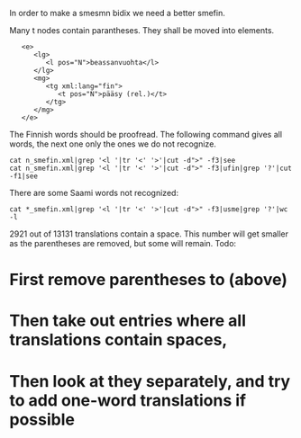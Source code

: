 

In order to make a smesmn bidix we need a better smefin.


Many t nodes contain parantheses. They shall be moved into <re> elements.


```
   <e>
      <lg>
         <l pos="N">beassanvuohta</l>
      </lg>
      <mg>
         <tg xml:lang="fin">
            <t pos="N">pääsy (rel.)</t>
         </tg>
      </mg>
   </e>
```


The Finnish words should be proofread. The following command gives all
words, the next one only the ones we do not recognize.


```
cat n_smefin.xml|grep '<l '|tr '<' '>'|cut -d">" -f3|see
cat n_smefin.xml|grep '<l '|tr '<' '>'|cut -d">" -f3|ufin|grep '?'|cut -f1|see
```


There are some Saami words not recognized:


```
cat *_smefin.xml|grep '<l '|tr '<' '>'|cut -d">" -f3|usme|grep '?'|wc -l
```


2921 out of 13131 translations contain a space. This number will get
smaller as the parentheses are removed, but some will remain. Todo:


# First remove parentheses to <re> (above)
# Then take out entries where all translations contain spaces, 
# Then  look at they separately, and try to add one-word translations if possible




